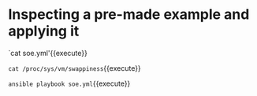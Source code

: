 # Inspecting a pre-made example and applying it

`cat soe.yml'{{execute}}

`cat /proc/sys/vm/swappiness`{{execute}}

`ansible playbook soe.yml`{{execute}}
